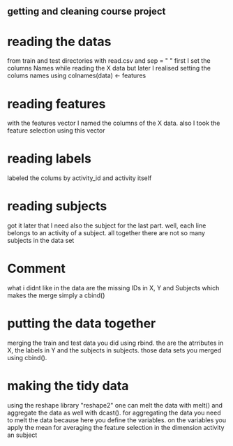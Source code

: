 ## getting and cleaning course project

# reading the datas
from train and test directories with read.csv and sep = " "
first I set the columns Names while reading the X data but later I realised setting the colums names using colnames(data) <- features

# reading features
with the features vector I named the columns of the X data. also I took the feature selection using this vector

# reading labels
labeled the colums by activity_id and activity itself

# reading subjects
got it later that I need also the subject for the last part. well, each line belongs to an activity of a subject. all together there are not so many subjects in the data set

# Comment
what i didnt like in the data are the missing IDs in X, Y and Subjects which makes the merge simply a cbind()

# putting the data together
merging the train and test data you did using rbind. the are the atrributes in X, the labels in Y and the subjects in subjects. those data sets you merged using cbind().

# making the tidy data
using the reshape library "reshape2" one can melt the data with melt() and aggregate the data as well with dcast(). for aggregating the data you need to melt the data because here you define the variables. on the variables you apply the mean for averaging the feature selection in the dimension activity an subject 
